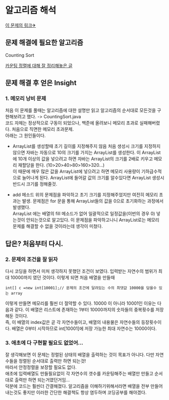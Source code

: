 알고리즘 해석
============


[이 문제의 링크✈](https://www.acmicpc.net/problem/10989)




## 문제 해결에 필요한 알고리즘

Counting Sort

[카운팅 정렬에 대해 잘 정리해놓은 글](https://yaboong.github.io/algorithms/2018/03/20/counting-sort/)





## 문제 해결 후 얻은 Insight


### 1. 메모리 낭비 문제
처음 이 문제를 풀때는 알고리즘에 대한 설명만 읽고 알고리즘의 순서대로 모든것을 구현해보려고 했다. -> CountingSort.java     
코드 자체는 정상적으로 구동이 되었으나, 백준에 올려보니 메모리 초과로 실패해버렸다. 처음으로 직면한 메모리 초과문제.  
아래는 그 원인들이다. 

* ArrayList를 생성할때 초기 길이를 지정해주지 않음
처음 생성시 크기를 지정하지 않으면 자바는 자동으로 10의 크기를 가지는 ArrayList를 생성한다. 이 ArrayList에 10개 이상의 값을 넣으려고 하면 자바는 ArrayList의 크기를 2배로 키우고 메모리 재할당을 한다. (10>20>40>80>160>320...)    
이 때문에 매우 많은 값을 ArrayList에 넣으려고 하면 메모리 사용량이 기하급수적으로 늘어나게 된다. ArrayList에 들어갈 값의 크기를 알수있다면 ArrayList 생성시 반드시 크기를 정해줄것.

* add 메소드
위의 문제점을 파악하고 초기 크기를 지정해주었지만 여전히 메모리 초과는 발생. 문제점은 for 문을 통해 ArrayList들의 값을 0으로 초기화하는 과정에서 발생했다.   
ArrayList 에는 배열의 fill 메소드가 없어 일괄적으로 일정값을(이번의 경우 0) 넣는것이 안되는것으로 알고있다. 이 문제점을 파악하고나니 ArrayList로는 메모리 문제를 해결할 수 없을 것이라는데 생각이 미쳤다.    


## 답은? 처음부터 다시.

### 2. 문제의 조건을 잘 읽자
다시 코딩을 하면서 미처 생각하지 못했던 조건이 보였다. 입력받는 자연수의 범위가 최대 10000까지 였던 것이다. 이렇게 되면 처음 배열을 만들때 

    int[] c =new int[10001];// 문제의 조건에 달려있는 수의 최댓값 10000을 담을수 있는 array
  
이렇게 만들면 메모리를 훨씬 더 절약할 수 있다. 10000 이 아니라 10001인 이유는 다음과 같다. 이 배열은 리스트에 존재하는 1부터 10000까지의 숫자들의 중복횟수를 저장해둔 것이다.   
즉, 이 배열의 index값은 곧 각 자연수들이고, 배열의 내용물은 자연수들의 등장횟수이다. 배열은 0부터 시작하므로 int[10001]에 저장 가능한 최대 자연수는 10000이다. 

### 3. 애초에 다 구현할 필요도 없었어...
잘 생각해보면 이 문제는 정렬된 상태의 배열을 출력하는 것이 목표가 아니다. 다만 자연수들을 정렬된 순서대로 출력만 하면 되는것!        
따라서 안정정렬을 보장할 필요도 없다.   
애초에 입력배열도 만들필요없이 각 자연수의 갯수를 카운팅해주는 배열만 만들고 순서대로 출력만 하면 되는거였던거임...  
덕분에 코드는 훨씬더 간결해졌다. 
알고리즘을 이해하기위해서라면 배열을 전부 만들어내는것도 좋지만 이러한 간단한 해결책도 항상 염두하며 코딩공부를 해야겠다. 


